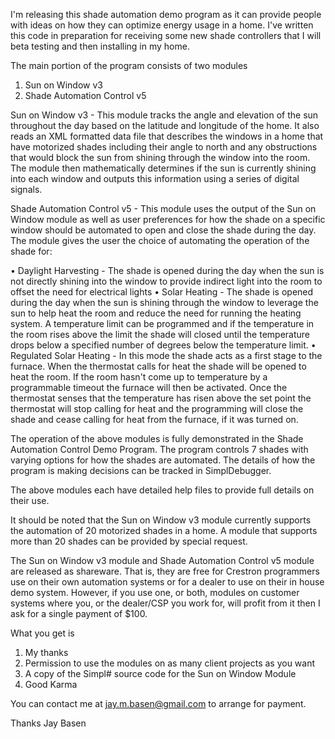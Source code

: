 I'm releasing this shade automation demo program as it can provide people with ideas on how they can optimize energy usage in a home.  I've written this code in preparation for receiving some new shade controllers that I will beta testing and then installing in my home.  

The main portion of the program consists of two modules

1.	Sun on Window v3
2.	Shade Automation Control v5

Sun on Window v3 - This module tracks the angle and elevation of the sun throughout the day based on the latitude and longitude of the home.   It also reads an XML formatted data file that describes the windows in a home that have motorized shades including their angle to north and any obstructions that would block the sun from shining through the window into the room.  The module then mathematically determines if the sun is currently shining into each window and outputs this information using a series of digital signals. 

Shade Automation Control v5 - This module uses the output of the Sun on Window module as well as user preferences for how the shade on a specific window should be automated to open and close the shade during the day.  The module gives the user the choice of automating the operation of the shade for:

•	Daylight Harvesting - The shade is opened during the day when the sun is not directly shining into the window to provide indirect light into the room to offset the need for electrical lights
•	Solar Heating - The shade is opened during the day when the sun is shining through the window to leverage the sun to help heat the room and reduce the need for running the heating system.  A temperature limit can be programmed and if the temperature in the room rises above the limit the shade will closed until the temperature drops below a specified number of degrees below the temperature limit.
•	Regulated Solar Heating - In this mode the shade acts as a first stage to the furnace.  When the thermostat calls for heat the shade will be opened to heat the room.  If the room hasn't come up to temperature by a programmable timeout the furnace will then be activated.  Once the thermostat senses that the temperature has risen above the set point the thermostat will stop calling for heat and the programming will close the shade and cease calling for heat from the furnace, if it was turned on.

The operation of the above modules is fully demonstrated in the Shade Automation Control Demo Program.  The program controls 7 shades with varying options for how the shades are automated.  The details of how the program is making decisions can be tracked in SimplDebugger.  

The above modules each have detailed help files to provide full details on their use.

It should be noted that the Sun on Window v3 module currently supports the automation of 20 motorized shades in a home.  A module that supports more than 20 shades can be provided by special request.  

The Sun on Window v3 module and Shade Automation Control v5 module are released as shareware.  That is, they are free for Crestron programmers use on their own automation systems or for a dealer to use on their in house demo system.  However, if you use one, or both, modules on customer systems where you, or the dealer/CSP you work for, will profit from it then I ask for a single payment of $100.  

What you get is 

1.	My thanks
2.	Permission to use the modules on as many client projects as you want
3.	A copy of the Simpl# source code for the Sun on Window Module
4.	Good Karma

You can contact me at jay.m.basen@gmail.com to arrange for payment.

Thanks
Jay Basen
